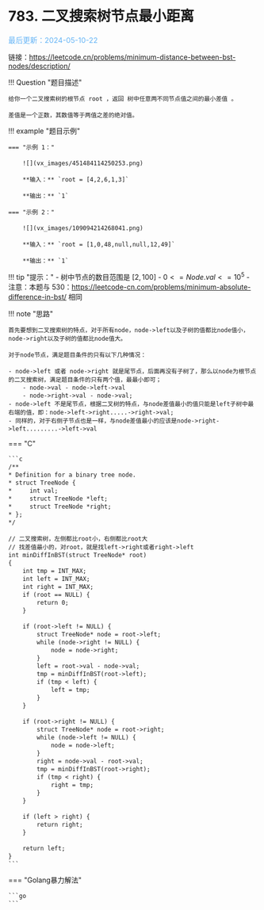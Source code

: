 # 783. 二叉搜索树节点最小距离

<span style="color:rgb(100,180,246);font-size:11pt">最后更新：2024-05-10-22</span>

链接：https://leetcode.cn/problems/minimum-distance-between-bst-nodes/description/

!!! Question "题目描述"
    
    给你一个二叉搜索树的根节点 root ，返回 树中任意两不同节点值之间的最小差值 。

    差值是一个正数，其数值等于两值之差的绝对值。

!!! example "题目示例"

    === "示例 1："
        
        ![](vx_images/451484114250253.png)
        
        **输入：** `root = [4,2,6,1,3]`

        **输出：** `1`

    === "示例 2："

        ![](vx_images/109094214268041.png)
        
        **输入：** `root = [1,0,48,null,null,12,49]`

        **输出：** `1`

!!! tip "提示："
    - 树中节点的数目范围是 $[2, 100]$
    - $0 <= Node.val <= 10^5$
    - 注意：本题与 530：https://leetcode-cn.com/problems/minimum-absolute-difference-in-bst/ 相同

!!! note "思路"

    首先要想到二叉搜索树的特点，对于所有node，node->left以及子树的值都比node值小，node->right以及子树的值都比node值大。
    
    对于node节点，满足题目条件的只有以下几种情况：

    - node->left 或者 node->right 就是尾节点，后面再没有子树了，那么以node为根节点的二叉搜索树，满足题目条件的只有两个值，最最小即可；
        - node->val - node->left->val
        - node->right->val - node->val;
    - node->left 不是尾节点，根据二叉树的特点，与node差值最小的值只能是left子树中最右端的值，即：node->left->right.....->right->val;
    - 同样的，对于右侧子节点也是一样，与node差值最小的应该是node->right->left.........->left->val


=== "C"

    ```c
    /**
    * Definition for a binary tree node.
    * struct TreeNode {
    *     int val;
    *     struct TreeNode *left;
    *     struct TreeNode *right;
    * };
    */

    // 二叉搜索树，左侧都比root小，右侧都比root大
    // 找差值最小的，对root，就是找left->right或者right->left
    int minDiffInBST(struct TreeNode* root)
    {
        int tmp = INT_MAX;
        int left = INT_MAX;
        int right = INT_MAX;
        if (root == NULL) {
            return 0;
        }

        if (root->left != NULL) {
            struct TreeNode* node = root->left;
            while (node->right != NULL) {
                node = node->right;
            }
            left = root->val - node->val;
            tmp = minDiffInBST(root->left);
            if (tmp < left) {
                left = tmp; 
            }
        }

        if (root->right != NULL) {
            struct TreeNode* node = root->right;
            while (node->left != NULL) {
                node = node->left;
            }
            right = node->val - root->val;
            tmp = minDiffInBST(root->right);
            if (tmp < right) {
                right = tmp; 
            }
        }

        if (left > right) {
            return right;
        }

        return left;
    }
    ```

=== "Golang暴力解法"

    ```go
    ```


